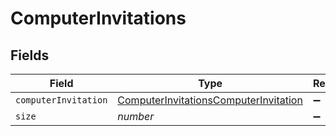 # ComputerInvitations


## Fields

| Field                                                                                                 | Type                                                                                                  | Required                                                                                              | Description                                                                                           | Example                                                                                               |
| ----------------------------------------------------------------------------------------------------- | ----------------------------------------------------------------------------------------------------- | ----------------------------------------------------------------------------------------------------- | ----------------------------------------------------------------------------------------------------- | ----------------------------------------------------------------------------------------------------- |
| `computerInvitation`                                                                                  | [ComputerInvitationsComputerInvitation](../../models/shared/computerinvitationscomputerinvitation.md) | :heavy_minus_sign:                                                                                    | N/A                                                                                                   |                                                                                                       |
| `size`                                                                                                | *number*                                                                                              | :heavy_minus_sign:                                                                                    | N/A                                                                                                   | 1                                                                                                     |